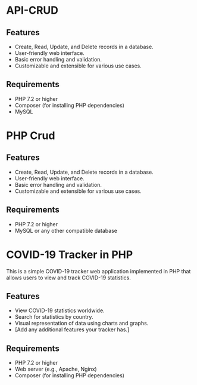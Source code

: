 # API-CRUD
## Features

- Create, Read, Update, and Delete records in a database.
- User-friendly web interface.
- Basic error handling and validation.
- Customizable and extensible for various use cases.

## Requirements

- PHP 7.2 or higher
- Composer (for installing PHP dependencies)
- MySQL


# PHP Crud
## Features

- Create, Read, Update, and Delete records in a database.
- User-friendly web interface.
- Basic error handling and validation.
- Customizable and extensible for various use cases.

## Requirements

- PHP 7.2 or higher
- MySQL or any other compatible database




# COVID-19 Tracker in PHP

This is a simple COVID-19 tracker web application implemented in PHP that allows users to view and track COVID-19 statistics.

## Features

- View COVID-19 statistics worldwide.
- Search for statistics by country.
- Visual representation of data using charts and graphs.
- [Add any additional features your tracker has.]

## Requirements

- PHP 7.2 or higher
- Web server (e.g., Apache, Nginx)
- Composer (for installing PHP dependencies)